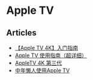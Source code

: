 # Apple TV

## Articles
* [【Apple TV 4K】入门指南](https://www.bilibili.com/read/cv33683761/)
* [Apple TV 使用指南（超详细）](https://www.bilibili.com/video/BV1bG4y1K7eu/)
* [AppleTV 4K 第三代](https://www.chiphell.com/thread-2462755-1-1.html)
* [中年懒人使用Apple TV](https://www.chiphell.com/thread-2579708-1-1.html)
